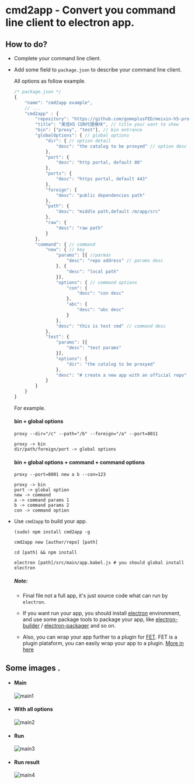 cmd2app - Convert you command line client to electron app.
=================

## How to do?

* Complete your command line client.

* Add some field to `package.json` to describe your command line client.

    All options as follow example. 

    ```js
    /* package.json */
    {
        "name": "cmd2app example",
        // ...
        "cmd2app" : {
            "repository": "https://github.com/gomeplusFED/meixin-h5-proxy",  // your repo address
            "title": "美信H5 CDN代理模块", // title your want to show
            "bin": ["proxy", "test"], // bin entrance
            "globalOptions": { // global options
                "dir": { // option detail
                    "desc": "the catalog to be proxyed" // option desc
                },
                "port": {
                    "desc": "http portal, default 80"
                },
                "ports": {
                    "desc": "https portal, default 443"
                },
                "foreign": {
                    "desc": "public dependencies path"
                },
                "path": {
                    "desc": "middle path,default /m/app/src"
                },
                "raw": {
                    "desc": "raw path"
                }
            },
            "command": { // command
                "new": { // key
                    "params": [{ //parmas
                        "desc": "repo address" // params desc
                    }, {
                        "desc": "local path"
                    }],
                    "options": { // command options
                        "con": {
                            "desc": "con desc"
                        },
                        "abc": {
                            "desc": "abc desc"
                        }
                    },
                    "desc": "this is test cmd" // command desc
                },
                "test": {
                    "params": [{
                        "desc": "test params"
                    }],
                    "options": {
                        "dir": "the catalog to be proxyed"
                    },
                    "desc": "# create a new app with an official repo"
                }
            }
        }
    }
    ```
    For example.  

    #### bin + global options

    `proxy --dir="/c" --path="/b" --foreign="/a" --port=8011 `

    `proxy -> bin`  
    `dir/path/foreign/port -> global options`  

    #### bin + global options + command + command options  

    `proxy --port=8001 new a b --con=123`  

    `proxy -> bin`  
    `port -> global option`  
    `new -> command`  
    `a -> command params 1`  
    `b -> command params 2`  
    `con -> command option`  

* Use `cmd2app` to build your app.

    ```shell
    (sudo) npm install cmd2app -g

    cmd2app new [author/repo] [path]

    cd [path] && npm install

    electron [path]/src/main/app.babel.js # you should global install electron
    ```

    ##### Note: 

    * Final file not a full app, it's just source code what can run by `electron`.

    * If you want run your app, you should install [electron](https://github.com/electron) environment, and use some package tools to package your app, like [electron-builder](https://github.com/electron-userland/electron-builder) / [electron-packager](https://github.com/electron-userland/electron-packager) and so on.

    * Also, you can wrap your app further to a plugin for [FET](https://github.com/gomeplusFED/FET). FET is a plugin plataform, you can easily wrap your app to a plugin. [More in here](./doc/fet.md)

## Some images .

* #### Main  

    ![main1](./doc/static/1.png)

* #### With all options

    ![main2](./doc/static/2.png)

* #### Run

    ![main3](./doc/static/3.png)

* #### Run result

    ![main4](./doc/static/4.png)

